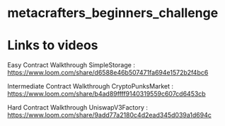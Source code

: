 # metacrafters_beginners_challenge
# Links to videos

Easy Contract Walkthrough SimpleStorage : https://www.loom.com/share/d6588e46b507471fa694e1572b2f4bc6

Intermediate Contract Walkthrough CryptoPunksMarket : https://www.loom.com/share/b4ad89ffff9140319559c607cd6453cb

Hard Contract Walkthrough UniswapV3Factory : https://www.loom.com/share/9add77a2180c4d2ead345d039a1d694c